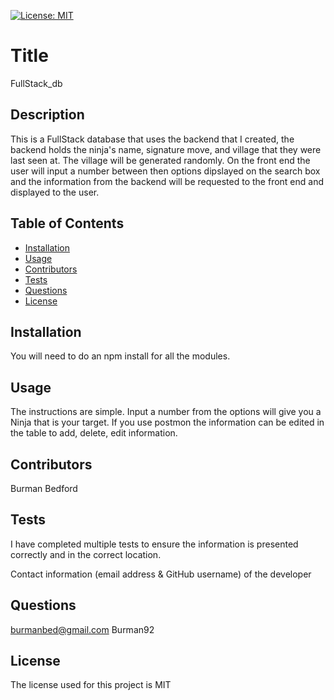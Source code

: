 

[![License: MIT](https://img.shields.io/badge/License-MIT-yellow.svg)](https://opensource.org/licenses/MIT)


# Title
FullStack_db

## Description
This is a FullStack database that uses the backend that I created, the backend holds the ninja's name, signature move, and village that they were last seen at. The village will be generated randomly. On the front end the user will input a number between then options dipslayed on the search box and the information from the backend will be requested to the front end and displayed to the user. 

## Table of Contents
* [Installation](#installation)
* [Usage](#usage)
* [Contributors](#contributors)
* [Tests](#tests)
* [Questions](#questions)
* [License](#license) 

## Installation
You will need to do an npm install for all the modules.

## Usage
The instructions are simple. Input a number from the options will give you a Ninja that is your target. If you use postmon the information can be edited in the table to add, delete, edit information.

## Contributors
Burman Bedford

## Tests
I have completed multiple tests to ensure the information is presented correctly and in the correct location.

Contact information (email address & GitHub username) of the developer
## Questions
burmanbed@gmail.com Burman92

## License

The license used for this project is MIT

